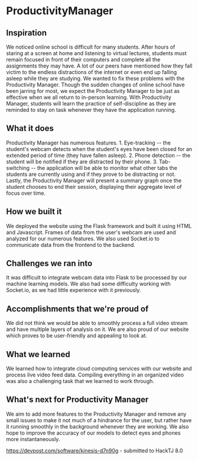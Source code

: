 # ProductivityManager
## Inspiration
We noticed online school is difficult for many students. After hours of staring at a screen at home and listening to virtual lectures, students must remain focused in front of their computers and complete all the assignments they may have. A lot of our peers have mentioned how they fall victim to the endless distractions of the internet or even end up falling asleep while they are studying. We wanted to fix these problems with the Productivity Manager. Though the sudden changes of online school have been jarring for most, we expect the Productivity Manager to be just as effective when we all return to in-person learning. With Productivity Manager, students will learn the practice of self-discipline as they are reminded to stay on task whenever they have the application running.

## What it does
Productivity Manager has numerous features. 1. Eye-tracking -- the student's webcam detects when the student's eyes have been closed for an extended period of time (they have fallen asleep). 2. Phone detection -- the student will be notified if they are distracted by their phone. 3. Tab-switching -- the application will be able to monitor what other tabs the students are currently using and if they prove to be distracting or not. Lastly, the Productivity Manager will present a summary graph once the student chooses to end their session, displaying their aggregate level of focus over time.

## How we built it
We deployed the website using the Flask framework and built it using HTML and Javascript. Frames of data from the user's webcam are used and analyzed for our numerous features. We also used Socket.io to communicate data from the frontend to the backend.

## Challenges we ran into
It was difficult to integrate webcam data into Flask to be processed by our machine learning models. We also had some difficulty working with Socket.io, as we had little experience with it previously.

## Accomplishments that we're proud of
We did not think we would be able to smoothly process a full video stream and have multiple layers of analysis on it. We are also proud of our website which proves to be user-friendly and appealing to look at.

## What we learned
We learned how to integrate cloud computing services with our website and process live video feed data. Compiling everything in an organized video was also a challenging task that we learned to work through.

## What's next for Productivity Manager
We aim to add more features to the Productivity Manager and remove any small issues to make it not much of a hindrance for the user, but rather have it running smoothly in the background whenever they are working. We also hope to improve the accuracy of our models to detect eyes and phones more instantaneously.

https://devpost.com/software/kinesis-d7n90g - submitted to HackTJ 8.0
